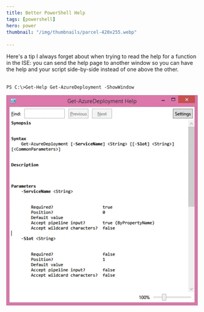 ```yaml
---
title: Better PowerShell Help
tags: [powershell]
hero: power
thumbnail: "/img/thumbnails/parcel-420x255.webp"

---
```


Here's a tip I always forget about when trying to read the help for a function in the ISE: you can send the
help page to another window so you can have the help and your script side-by-side instead of one above the other.

```shell

PS C:\>Get-Help Get-AzureDeployment -ShowWindow

```

![show](/img/posts/better-powershell-help/help.webp "Show Help")
